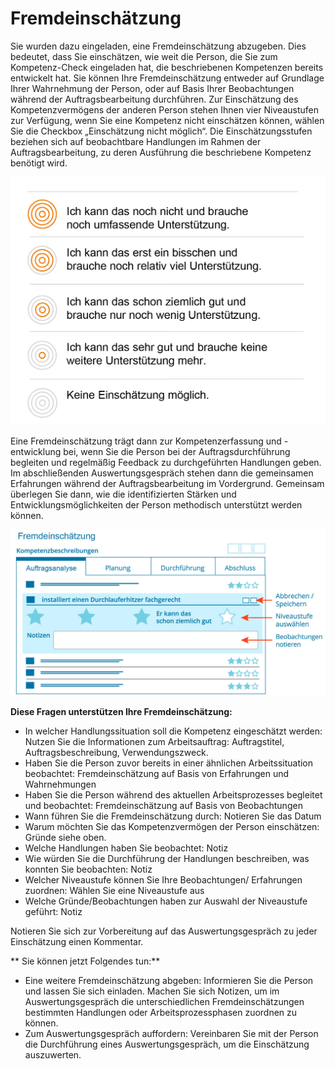 # Fremdeinschätzung
Sie wurden dazu eingeladen, eine Fremdeinschätzung abzugeben. Dies bedeutet, dass Sie einschätzen, wie weit die Person, 
die Sie zum Kompetenz-Check eingeladen hat, die beschriebenen Kompetenzen bereits entwickelt hat. 
Sie können Ihre Fremdeinschätzung entweder auf Grundlage Ihrer Wahrnehmung der Person, oder auf Basis Ihrer Beobachtungen während der 
Auftragsbearbeitung durchführen. Zur Einschätzung des Kompetenzvermögens der anderen Person stehen Ihnen vier Niveaustufen zur Verfügung, 
wenn Sie eine Kompetenz nicht einschätzen können, wählen Sie die Checkbox „Einschätzung nicht möglich“.
Die Einschätzungsstufen beziehen sich auf beobachtbare Handlungen im Rahmen der Auftragsbearbeitung, zu deren Ausführung die beschriebene Kompetenz benötigt wird. 

![](media/NiveaustufenFE.png)

Eine Fremdeinschätzung trägt dann zur Kompetenzerfassung und -entwicklung bei, wenn Sie die Person bei der Auftragsdurchführung begleiten und 
regelmäßig Feedback zu durchgeführten Handlungen geben. Im abschließenden Auswertungsgespräch stehen dann die gemeinsamen Erfahrungen während 
der Auftragsbearbeitung im Vordergrund. Gemeinsam überlegen Sie dann, wie die identifizierten Stärken und Entwicklungsmöglichkeiten der Person 
methodisch unterstützt werden können. 

![](media/Fremdeinschaetzung.jpg)

**Diese Fragen unterstützen Ihre Fremdeinschätzung:**
* In welcher Handlungssituation soll die Kompetenz eingeschätzt werden: Nutzen Sie die Informationen zum Arbeitsauftrag: Auftragstitel, Auftragsbeschreibung, Verwendungszweck.
* Haben Sie die Person zuvor bereits in einer ähnlichen Arbeitssituation beobachtet: Fremdeinschätzung auf Basis von Erfahrungen und Wahrnehmungen
* Haben Sie die Person während des aktuellen Arbeitsprozesses begleitet und beobachtet: Fremdeinschätzung auf Basis von Beobachtungen
* Wann führen Sie die Fremdeinschätzung durch: Notieren Sie das Datum
* Warum möchten Sie das Kompetenzvermögen der Person einschätzen: Gründe siehe oben.
* Welche Handlungen haben Sie beobachtet: Notiz
* Wie würden Sie die Durchführung der Handlungen beschreiben, was konnten Sie beobachten: Notiz
* Welcher Niveaustufe können Sie Ihre Beobachtungen/ Erfahrungen zuordnen: Wählen Sie eine Niveaustufe aus
* Welche Gründe/Beobachtungen haben zur Auswahl der Niveaustufe geführt: Notiz

Notieren Sie sich zur Vorbereitung auf das Auswertungsgespräch zu jeder Einschätzung einen Kommentar.

** Sie können jetzt Folgendes tun:**
* Eine weitere Fremdeinschätzung abgeben: Informieren Sie die Person und lassen Sie sich einladen. Machen Sie sich Notizen, um im Auswertungsgespräch die unterschiedlichen Fremdeinschätzungen bestimmten Handlungen oder Arbeitsprozessphasen zuordnen zu können.
* Zum Auswertungsgespräch auffordern: Vereinbaren Sie mit der Person die Durchführung eines Auswertungsgespräch, um die Einschätzung auszuwerten.
